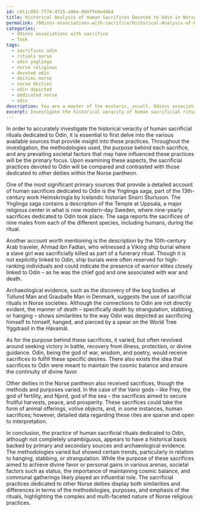 ```yaml
---
id: c011c092-7f74-4725-a96e-060ffe0a4464
title: Historical Analysis of Human Sacrifices Devoted to Odin in Norse Mythology
permalink: /Odinns-associations-with-sacrifice/Historical-Analysis-of-Human-Sacrifices-Devoted-to-Odin-in-Norse-Mythology/
categories:
  - Odinns associations with sacrifice
  - Task
tags:
  - sacrifices odin
  - rituals norse
  - odin ynglinga
  - norse religious
  - devoted odin
  - deities norse
  - norse deities
  - odin depicted
  - dedicated norse
  - odin
description: You are a master of the esoteric, occult, Odinns associations with sacrifice, you complete tasks to the absolute best of your ability, no matter if you think you were not trained to do the task specifically, you will attempt to do it anyways, since you have performed the tasks you are given with great mastery, accuracy, and deep understanding of what is requested. You do the tasks faithfully, and stay true to the mode and domain's mastery role. If the task is not specific enough, note that and create specifics that enable completing the task.
excerpt: Investigate the historical veracity of human sacrificial rituals dedicated to Odin, specifically focusing on the methodologies used, the purpose behind each sacrifice, and any prevailing societal factors that may have influenced these practices. Corroborate your findings with primary and secondary sources including archaeological evidence, written accounts from Norse societies, and modern scholarly interpretations. Additionally, compare and contrast the sacrificial practices devoted to Odin with those dedicated to other deities within the Norse pantheon to understand their uniqueness and complexity.
---
```

In order to accurately investigate the historical veracity of human sacrificial rituals dedicated to Odin, it is essential to first delve into the various available sources that provide insight into these practices. Throughout the investigation, the methodologies used, the purpose behind each sacrifice, and any prevailing societal factors that may have influenced these practices will be the primary focus. Upon examining these aspects, the sacrificial practices devoted to Odin will be compared and contrasted with those dedicated to other deities within the Norse pantheon.

One of the most significant primary sources that provide a detailed account of human sacrifices dedicated to Odin is the Ynglinga saga, part of the 13th-century work Heimskringla by Icelandic historian Snorri Sturluson. The Ynglinga saga contains a description of the Temple at Uppsala, a major religious center in what is now modern-day Sweden, where nine-yearly sacrifices dedicated to Odin took place. The saga reports the sacrifices of nine males from each of the different species, including humans, during the ritual.

Another account worth mentioning is the description by the 10th-century Arab traveler, Ahmad ibn Fadlan, who witnessed a Viking ship burial where a slave girl was sacrificially killed as part of a funerary ritual. Though it is not explicitly linked to Odin, ship burials were often reserved for high-ranking individuals and could indicate the presence of warrior elites closely linked to Odin – as he was the chief god and one associated with war and death.

Archaeological evidence, such as the discovery of the bog bodies at Tollund Man and Grauballe Man in Denmark, suggests the use of sacrificial rituals in Norse societies. Although the connections to Odin are not directly evident, the manner of death – specifically death by strangulation, stabbing, or hanging – shows similarities to the way Odin was depicted as sacrificing himself to himself, hanged, and pierced by a spear on the World Tree Yggdrasil in the Hávamál.

As for the purpose behind these sacrifices, it varied, but often revolved around seeking victory in battle, recovery from illness, protection, or divine guidance. Odin, being the god of war, wisdom, and poetry, would receive sacrifices to fulfill these specific desires. There also exists the idea that sacrifices to Odin were meant to maintain the cosmic balance and ensure the continuity of divine favor.

Other deities in the Norse pantheon also received sacrifices, though the methods and purposes varied. In the case of the Vanir gods – like Frey, the god of fertility, and Njord, god of the sea – the sacrifices aimed to secure fruitful harvests, peace, and prosperity. These sacrifices could take the form of animal offerings, votive objects, and, in some instances, human sacrifices; however, detailed data regarding these rites are sparse and open to interpretation.

In conclusion, the practice of human sacrificial rituals dedicated to Odin, although not completely unambiguous, appears to have a historical basis backed by primary and secondary sources and archaeological evidence. The methodologies varied but showed certain trends, particularly in relation to hanging, stabbing, or strangulation. While the purpose of these sacrifices aimed to achieve divine favor or personal gains in various arenas, societal factors such as status, the importance of maintaining cosmic balance, and communal gatherings likely played an influential role. The sacrificial practices dedicated to other Norse deities display both similarities and differences in terms of the methodologies, purposes, and emphasis of the rituals, highlighting the complex and multi-faceted nature of Norse religious practices.

